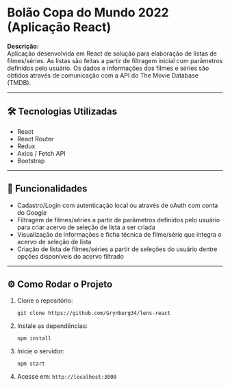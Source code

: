 
# Bolão Copa do Mundo 2022 (Aplicação React)

**Descrição:**  
Aplicação desenvolvida em React de solução para elaboração de listas de filmes/séries. As listas são feitas a partir de filtragem inicial com parâmetros definidos pelo usuário. Os dados e informações dos filmes e séries são obtidos através de comunicação com a API do The Movie Database (TMDB).

---

## 🛠 Tecnologias Utilizadas

- React
- React Router
- Redux
- Axios / Fetch API
- Bootstrap
 
---

## 🚀 Funcionalidades

- Cadastro/Login com autenticação local ou através de oAuth com conta do Google
- Filtragem de filmes/séries a partir de parâmetros definidos pelo usuário para criar acervo de seleção de lista a ser criada
- Visualização de informações e ficha técnica de filme/série que integra o acervo de seleção de lista
- Criação de lista de filmes/séries a partir de seleções do usuário dentre opções disponíveis do acervo filtrado

---

## ⚙️ Como Rodar o Projeto

1. Clone o repositório:  
   ```
   git clone https://github.com/Grynberg34/lens-react
   ```
2. Instale as dependências:  
   ```
   npm install
   ```
3. Inicie o servidor:  
   ```
   npm start
   ```
4. Acesse em: `http://localhost:3000`